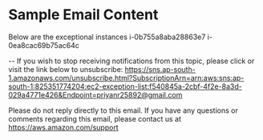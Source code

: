 # Sample Email Content
Below are the exceptional instances
i-0b755a8aba28863e7
i-0ea8cac69b75ac64c

--
If you wish to stop receiving notifications from this topic, please click or visit the link below to unsubscribe:
https://sns.ap-south-1.amazonaws.com/unsubscribe.html?SubscriptionArn=arn:aws:sns:ap-south-1:825351774204:ec2-exception-list:f540845a-2cbf-4f2e-8a3d-029a4771e426&Endpoint=priyanr25892@gmail.com

Please do not reply directly to this email. If you have any questions or comments regarding this email, please contact us at https://aws.amazon.com/support

